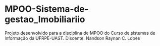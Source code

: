 # MPOO-Sistema-de-gestao_Imobiliariio
Projeto desenvolvido para a disciplina de MPOO do Curso  de sistemas de Informação da UFRPE-UAST. Discente: Nandson Raynan C. Lopes
